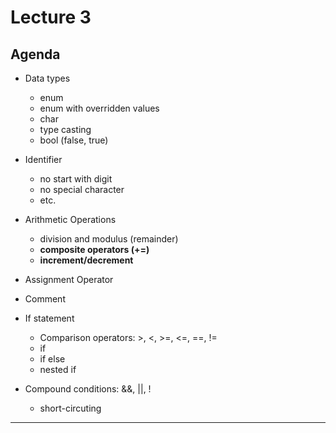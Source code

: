 # Lecture 3

## Agenda
- Data types
  - enum
  - enum with overridden values
  - char
  - type casting
  - bool (false, true)

- Identifier
  - no start with digit
  - no special character
  - etc.

- Arithmetic Operations
  - division and modulus (remainder)
  - **composite operators (+=)**
  - **increment/decrement**

- Assignment Operator
- Comment

- If statement
  - Comparison operators: >, <, >=, <=, ==, !=
  - if
  - if else
  - nested if
- Compound conditions: &&, ||, !
  - short-circuting

---

